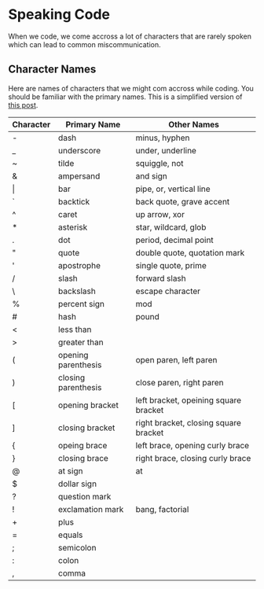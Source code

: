# Speaking Code

When we code, we come accross a lot of characters that are rarely spoken which can lead to common miscommunication. 

## Character Names

Here are names of characters that we might com accross while coding. You should be familiar with the primary names. This is a simplified version of [this post](https://blog.codinghorror.com/ascii-pronunciation-rules-for-programmers/).

| Character | Primary Name  | Other Names|
| --------- | ------------  | --------------- |
| -         | dash          | minus, hyphen |
| _         | underscore    | under, underline |
| ~         | tilde         | squiggle, not |
| &         | ampersand     | and sign |
| \|        | bar           | pipe, or, vertical line
| `         | backtick      | back quote, grave accent |
| ^         | caret         | up arrow, xor |
| *         | asterisk      | star, wildcard, glob |
| .         | dot           | period, decimal point |
| "         | quote         | double quote, quotation mark |
| '         | apostrophe    | single quote, prime |
| /         | slash         | forward slash |
| \         | backslash     | escape character |
| %         | percent sign  | mod |
| #         | hash          | pound |
| <         | less than     | |
| >         | greater than  | |
| \(        | opening parenthesis | open paren, left paren |
| \)        | closing parenthesis | close paren, right paren |
| [         | opening bracket | left bracket, opeining square bracket |
| ]         | closing bracket | right bracket, closing square bracket |
| {         | opeing brace  | left brace, opening curly brace |
| }         | closing brace | right brace, closing curly brace |
| @         | at sign       | at |
| $         | dollar sign   | |
| ?         | question mark | |
| !         | exclamation mark | bang, factorial |
| +         | plus          | |
| =         | equals        | |
| ;         | semicolon     | |
| :         | colon         | |
| ,         | comma         | |
